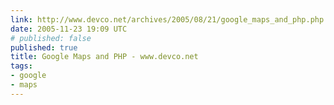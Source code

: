 ```yaml
---
link: http://www.devco.net/archives/2005/08/21/google_maps_and_php.php
date: 2005-11-23 19:09 UTC
# published: false
published: true
title: Google Maps and PHP - www.devco.net
tags:
- google
- maps
---
```



